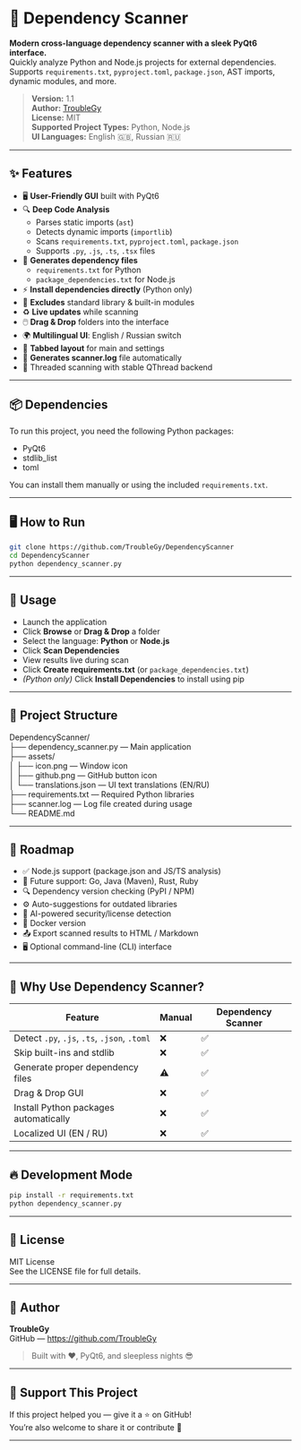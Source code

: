 # 🚀 Dependency Scanner

**Modern cross-language dependency scanner with a sleek PyQt6 interface.**  
Quickly analyze Python and Node.js projects for external dependencies. Supports `requirements.txt`, `pyproject.toml`, `package.json`, AST imports, dynamic modules, and more.

> **Version:** 1.1  
> **Author:** [TroubleGy](https://github.com/TroubleGy)  
> **License:** MIT  
> **Supported Project Types:** Python, Node.js  
> **UI Languages:** English 🇬🇧, Russian 🇷🇺

---

## ✨ Features

- 🖥️ **User-Friendly GUI** built with PyQt6  
- 🔍 **Deep Code Analysis**
  - Parses static imports (`ast`)
  - Detects dynamic imports (`importlib`)
  - Scans `requirements.txt`, `pyproject.toml`, `package.json`
  - Supports `.py`, `.js`, `.ts`, `.tsx` files
- 📄 **Generates dependency files**
  - `requirements.txt` for Python
  - `package_dependencies.txt` for Node.js
- ⚡ **Install dependencies directly** (Python only)
- 🧠 **Excludes** standard library & built-in modules
- ♻️ **Live updates** while scanning
- 🖱️ **Drag & Drop** folders into the interface
- 🌍 **Multilingual UI**: English / Russian switch
- 🧩 **Tabbed layout** for main and settings
- 📝 **Generates scanner.log** file automatically
- 🔁 Threaded scanning with stable QThread backend

---

## 📦 Dependencies

To run this project, you need the following Python packages:

- PyQt6  
- stdlib_list  
- toml  

You can install them manually or using the included `requirements.txt`.

---

## 🖥️ How to Run
```bash
git clone https://github.com/TroubleGy/DependencyScanner  
cd DependencyScanner  
python dependency_scanner.py
```
---

## 🧪 Usage

- Launch the application  
- Click **Browse** or **Drag & Drop** a folder  
- Select the language: **Python** or **Node.js**  
- Click **Scan Dependencies**  
- View results live during scan  
- Click **Create requirements.txt** (or `package_dependencies.txt`)  
- *(Python only)* Click **Install Dependencies** to install using pip

---

## 📁 Project Structure

DependencyScanner/  
├── dependency_scanner.py          — Main application  
├── assets/  
│   ├── icon.png                   — Window icon  
│   ├── github.png                — GitHub button icon  
│   └── translations.json         — UI text translations (EN/RU)  
├── requirements.txt              — Required Python libraries  
├── scanner.log                   — Log file created during usage  
└── README.md

---

## 📘 Roadmap

- ✅ Node.js support (package.json and JS/TS analysis)
- 🧩 Future support: Go, Java (Maven), Rust, Ruby
- 🔍 Dependency version checking (PyPI / NPM)
- ⚙️ Auto-suggestions for outdated libraries
- 🤖 AI-powered security/license detection
- 🐳 Docker version
- 📤 Export scanned results to HTML / Markdown
- 🖥️ Optional command-line (CLI) interface

---

## 🎯 Why Use Dependency Scanner?

| Feature                                        | Manual  | Dependency Scanner  |
|------------------------------------------------|---------|---------------------|
| Detect `.py`, `.js`, `.ts`, `.json`, `.toml`   |   ❌     |       ✅          |
| Skip built-ins and stdlib                      |   ❌     |       ✅          |
| Generate proper dependency files               |   ⚠️     |       ✅          |
| Drag & Drop GUI                                |   ❌     |       ✅          |
| Install Python packages automatically          |   ❌     |       ✅          |
| Localized UI (EN / RU)                         |   ❌     |       ✅          |

---

## 🔥 Development Mode
```bash
pip install -r requirements.txt  
python dependency_scanner.py
```

---

## 🔐 License

MIT License  
See the LICENSE file for full details.

---

## 👤 Author

**TroubleGy**  
GitHub — https://github.com/TroubleGy

> Built with ❤️, PyQt6, and sleepless nights 😎

---

## 🌟 Support This Project

If this project helped you — give it a ⭐️ on GitHub!  
You’re also welcome to share it or contribute 🙌

---
